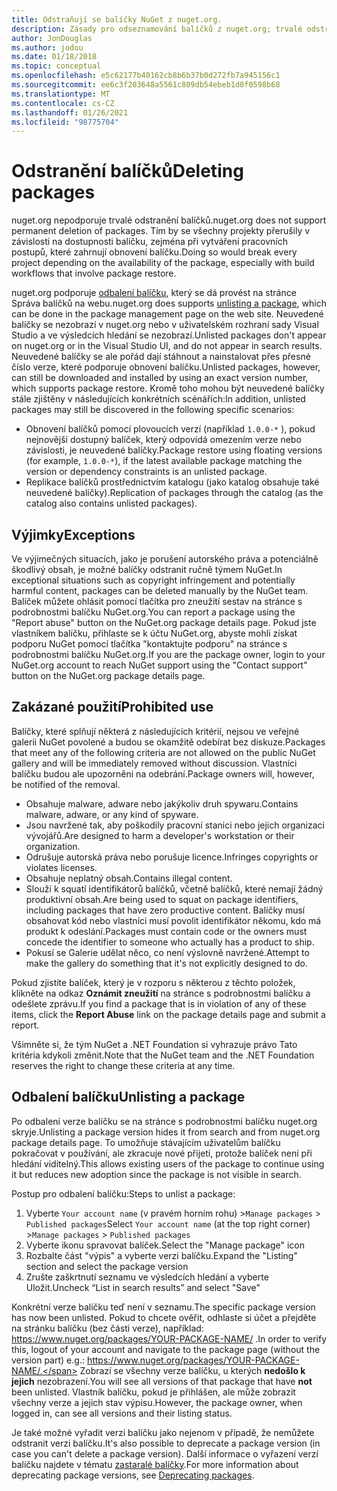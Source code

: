 ```yaml
---
title: Odstraňují se balíčky NuGet z nuget.org.
description: Zásady pro odseznamování balíčků z nuget.org; trvalé odstranění se nepodporuje s výjimkou případů, kdy balíčky narušují jiné zásady.
author: JonDouglas
ms.author: jodou
ms.date: 01/18/2018
ms.topic: conceptual
ms.openlocfilehash: e5c62177b40162cb8b6b37b0d272fb7a945156c1
ms.sourcegitcommit: ee6c3f203648a5561c809db54ebeb1d0f0598b68
ms.translationtype: MT
ms.contentlocale: cs-CZ
ms.lasthandoff: 01/26/2021
ms.locfileid: "98775704"
---
```

# <a name="deleting-packages"></a><span data-ttu-id="ef871-103">Odstranění balíčků</span><span class="sxs-lookup"><span data-stu-id="ef871-103">Deleting packages</span></span>

<span data-ttu-id="ef871-104">nuget.org nepodporuje trvalé odstranění balíčků.</span><span class="sxs-lookup"><span data-stu-id="ef871-104">nuget.org does not support permanent deletion of packages.</span></span> <span data-ttu-id="ef871-105">Tím by se všechny projekty přerušily v závislosti na dostupnosti balíčku, zejména při vytváření pracovních postupů, které zahrnují obnovení balíčku.</span><span class="sxs-lookup"><span data-stu-id="ef871-105">Doing so would break every project depending on the availability of the package, especially with build workflows that involve package restore.</span></span>

<span data-ttu-id="ef871-106">nuget.org podporuje [odbalení balíčku](#unlisting-a-package), který se dá provést na stránce Správa balíčků na webu.</span><span class="sxs-lookup"><span data-stu-id="ef871-106">nuget.org does supports [unlisting a package](#unlisting-a-package), which can be done in the package management page on the web site.</span></span> <span data-ttu-id="ef871-107">Neuvedené balíčky se nezobrazí v nuget.org nebo v uživatelském rozhraní sady Visual Studio a ve výsledcích hledání se nezobrazí.</span><span class="sxs-lookup"><span data-stu-id="ef871-107">Unlisted packages don't appear on nuget.org or in the Visual Studio UI, and do not appear in search results.</span></span> <span data-ttu-id="ef871-108">Neuvedené balíčky se ale pořád dají stáhnout a nainstalovat přes přesné číslo verze, které podporuje obnovení balíčku.</span><span class="sxs-lookup"><span data-stu-id="ef871-108">Unlisted packages, however, can still be downloaded and installed by using an exact version number, which supports package restore.</span></span> <span data-ttu-id="ef871-109">Kromě toho mohou být neuvedené balíčky stále zjištěny v následujících konkrétních scénářích:</span><span class="sxs-lookup"><span data-stu-id="ef871-109">In addition, unlisted packages may still be discovered in the following specific scenarios:</span></span>

- <span data-ttu-id="ef871-110">Obnovení balíčků pomocí plovoucích verzí (například `1.0.0-*` ), pokud nejnovější dostupný balíček, který odpovídá omezením verze nebo závislosti, je neuvedené balíčky.</span><span class="sxs-lookup"><span data-stu-id="ef871-110">Package restore using floating versions (for example, `1.0.0-*`), if the latest available package matching the version or dependency constraints is an unlisted package.</span></span>
- <span data-ttu-id="ef871-111">Replikace balíčků prostřednictvím katalogu (jako katalog obsahuje také neuvedené balíčky).</span><span class="sxs-lookup"><span data-stu-id="ef871-111">Replication of packages through the catalog (as the catalog also contains unlisted packages).</span></span>

## <a name="exceptions"></a><span data-ttu-id="ef871-112">Výjimky</span><span class="sxs-lookup"><span data-stu-id="ef871-112">Exceptions</span></span>

<span data-ttu-id="ef871-113">Ve výjimečných situacích, jako je porušení autorského práva a potenciálně škodlivý obsah, je možné balíčky odstranit ručně týmem NuGet.</span><span class="sxs-lookup"><span data-stu-id="ef871-113">In exceptional situations such as copyright infringement and potentially harmful content, packages can be deleted manually by the NuGet team.</span></span> <span data-ttu-id="ef871-114">Balíček můžete ohlásit pomocí tlačítka pro zneužití sestav na stránce s podrobnostmi balíčku NuGet.org.</span><span class="sxs-lookup"><span data-stu-id="ef871-114">You can report a package using the "Report abuse" button on the NuGet.org package details page.</span></span> <span data-ttu-id="ef871-115">Pokud jste vlastníkem balíčku, přihlaste se k účtu NuGet.org, abyste mohli získat podporu NuGet pomocí tlačítka "kontaktujte podporu" na stránce s podrobnostmi balíčku NuGet.org.</span><span class="sxs-lookup"><span data-stu-id="ef871-115">If you are the package owner, login to your NuGet.org account to reach NuGet support using the "Contact support" button on the NuGet.org package details page.</span></span>

## <a name="prohibited-use"></a><span data-ttu-id="ef871-116">Zakázané použití</span><span class="sxs-lookup"><span data-stu-id="ef871-116">Prohibited use</span></span>

<span data-ttu-id="ef871-117">Balíčky, které splňují některá z následujících kritérií, nejsou ve veřejné galerii NuGet povolené a budou se okamžitě odebírat bez diskuze.</span><span class="sxs-lookup"><span data-stu-id="ef871-117">Packages that meet any of the following criteria are not allowed on the public NuGet gallery and will be immediately removed without discussion.</span></span> <span data-ttu-id="ef871-118">Vlastníci balíčku budou ale upozorněni na odebrání.</span><span class="sxs-lookup"><span data-stu-id="ef871-118">Package owners will, however, be notified of the removal.</span></span>

- <span data-ttu-id="ef871-119">Obsahuje malware, adware nebo jakýkoliv druh spywaru.</span><span class="sxs-lookup"><span data-stu-id="ef871-119">Contains malware, adware, or any kind of spyware.</span></span>
- <span data-ttu-id="ef871-120">Jsou navržené tak, aby poškodily pracovní stanici nebo jejich organizaci vývojářů.</span><span class="sxs-lookup"><span data-stu-id="ef871-120">Are designed to harm a developer's workstation or their organization.</span></span>
- <span data-ttu-id="ef871-121">Odrušuje autorská práva nebo porušuje licence.</span><span class="sxs-lookup"><span data-stu-id="ef871-121">Infringes copyrights or violates licenses.</span></span>
- <span data-ttu-id="ef871-122">Obsahuje neplatný obsah.</span><span class="sxs-lookup"><span data-stu-id="ef871-122">Contains illegal content.</span></span>
- <span data-ttu-id="ef871-123">Slouží k squatí identifikátorů balíčků, včetně balíčků, které nemají žádný produktivní obsah.</span><span class="sxs-lookup"><span data-stu-id="ef871-123">Are being used to squat on package identifiers, including packages that have zero productive content.</span></span> <span data-ttu-id="ef871-124">Balíčky musí obsahovat kód nebo vlastníci musí povolit identifikátor někomu, kdo má produkt k odeslání.</span><span class="sxs-lookup"><span data-stu-id="ef871-124">Packages must contain code or the owners must concede the identifier to someone who actually has a product to ship.</span></span>
- <span data-ttu-id="ef871-125">Pokusí se Galerie udělat něco, co není výslovně navržené.</span><span class="sxs-lookup"><span data-stu-id="ef871-125">Attempt to make the gallery do something that it's not explicitly designed to do.</span></span>

<span data-ttu-id="ef871-126">Pokud zjistíte balíček, který je v rozporu s některou z těchto položek, klikněte na odkaz **Oznámit zneužití** na stránce s podrobnostmi balíčku a odešlete zprávu.</span><span class="sxs-lookup"><span data-stu-id="ef871-126">If you find a package that is in violation of any of these items, click the **Report Abuse** link on the package details page and submit a report.</span></span>

<span data-ttu-id="ef871-127">Všimněte si, že tým NuGet a .NET Foundation si vyhrazuje právo Tato kritéria kdykoli změnit.</span><span class="sxs-lookup"><span data-stu-id="ef871-127">Note that the NuGet team and the .NET Foundation reserves the right to change these criteria at any time.</span></span>

## <a name="unlisting-a-package"></a><span data-ttu-id="ef871-128">Odbalení balíčku</span><span class="sxs-lookup"><span data-stu-id="ef871-128">Unlisting a package</span></span>
<span data-ttu-id="ef871-129">Po odbalení verze balíčku se na stránce s podrobnostmi balíčku nuget.org skryje.</span><span class="sxs-lookup"><span data-stu-id="ef871-129">Unlisting a package version hides it from search and from nuget.org package details page.</span></span> <span data-ttu-id="ef871-130">To umožňuje stávajícím uživatelům balíčku pokračovat v používání, ale zkracuje nové přijetí, protože balíček není při hledání viditelný.</span><span class="sxs-lookup"><span data-stu-id="ef871-130">This allows existing users of the package to continue using it but reduces new adoption since the package is not visible in search.</span></span>

<span data-ttu-id="ef871-131">Postup pro odbalení balíčku:</span><span class="sxs-lookup"><span data-stu-id="ef871-131">Steps to unlist a package:</span></span>

1. <span data-ttu-id="ef871-132">Vyberte `Your account name` (v pravém horním rohu) >`Manage packages` > `Published packages`</span><span class="sxs-lookup"><span data-stu-id="ef871-132">Select `Your account name` (at the top right corner) >`Manage packages` > `Published packages`</span></span>
1. <span data-ttu-id="ef871-133">Vyberte ikonu spravovat balíček.</span><span class="sxs-lookup"><span data-stu-id="ef871-133">Select the "Manage package" icon</span></span>
1. <span data-ttu-id="ef871-134">Rozbalte část "výpis" a vyberte verzi balíčku.</span><span class="sxs-lookup"><span data-stu-id="ef871-134">Expand the "Listing" section and select the package version</span></span>
1. <span data-ttu-id="ef871-135">Zrušte zaškrtnutí seznamu ve výsledcích hledání a vyberte Uložit.</span><span class="sxs-lookup"><span data-stu-id="ef871-135">Uncheck “List in search results” and select "Save"</span></span>

<span data-ttu-id="ef871-136">Konkrétní verze balíčku teď není v seznamu.</span><span class="sxs-lookup"><span data-stu-id="ef871-136">The specific package version has now been unlisted.</span></span> <span data-ttu-id="ef871-137">Pokud to chcete ověřit, odhlaste si účet a přejděte na stránku balíčku (bez části verze), například: https://www.nuget.org/packages/YOUR-PACKAGE-NAME/ .</span><span class="sxs-lookup"><span data-stu-id="ef871-137">In order to verify this, logout of your account and navigate to the package page (without the version part) e.g.: https://www.nuget.org/packages/YOUR-PACKAGE-NAME/.</span></span> <span data-ttu-id="ef871-138">Zobrazí se všechny verze balíčku, u kterých **nedošlo k jejich** nezobrazení.</span><span class="sxs-lookup"><span data-stu-id="ef871-138">You will see all versions of that package that have **not** been unlisted.</span></span> <span data-ttu-id="ef871-139">Vlastník balíčku, pokud je přihlášen, ale může zobrazit všechny verze a jejich stav výpisu.</span><span class="sxs-lookup"><span data-stu-id="ef871-139">However, the package owner, when logged in, can see all versions and their listing status.</span></span>

<span data-ttu-id="ef871-140">Je také možné vyřadit verzi balíčku jako nejenom v případě, že nemůžete odstranit verzi balíčku.</span><span class="sxs-lookup"><span data-stu-id="ef871-140">It's also possible to deprecate a package version (in case you can't delete a package version).</span></span> <span data-ttu-id="ef871-141">Další informace o vyřazení verzí balíčku najdete v tématu [zastaralé balíčky](../deprecate-packages.md).</span><span class="sxs-lookup"><span data-stu-id="ef871-141">For more information about deprecating package versions, see [Deprecating packages](../deprecate-packages.md).</span></span>
